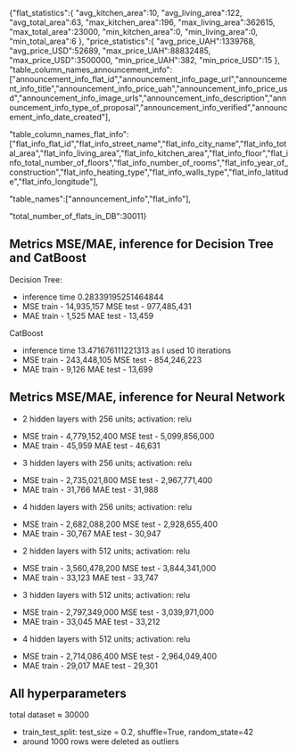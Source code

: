 {"flat_statistics":{
	"avg_kitchen_area":10,
	"avg_living_area":122,
	"avg_total_area":63,
	"max_kitchen_area":196,
	"max_living_area":362615,
	"max_total_area":23000,
	"min_kitchen_area":0,
	"min_living_area":0,
	"min_total_area":6
},
"price_statistics":{
	"avg_price_UAH":1339768,
	"avg_price_USD":52689,
	"max_price_UAH":88832485,
	"max_price_USD":3500000,
	"min_price_UAH":382,
	"min_price_USD":15
},
"table_column_names_announcement_info":["announcement_info_flat_id","announcement_info_page_url","announcement_info_title","announcement_info_price_uah","announcement_info_price_usd","announcement_info_image_urls","announcement_info_description","announcement_info_type_of_proposal","announcement_info_verified","announcement_info_date_created"],

"table_column_names_flat_info":["flat_info_flat_id","flat_info_street_name","flat_info_city_name","flat_info_total_area","flat_info_living_area","flat_info_kitchen_area","flat_info_floor","flat_info_total_number_of_floors","flat_info_number_of_rooms","flat_info_year_of_construction","flat_info_heating_type","flat_info_walls_type","flat_info_latitude","flat_info_longitude"],

"table_names":["announcement_info","flat_info"],

"total_number_of_flats_in_DB":30011}

## Metrics MSE/MAE, inference for Decision Tree and CatBoost
Decision Tree:
- inference time 0.28339195251464844
- MSE train - 14,935,157  MSE test - 977,485,431
- MAE train - 1,525      MAE test - 13,459

CatBoost 
- inference time 13.471676111221313 as I used 10 iterations 
- MSE train - 243,448,105   MSE test - 854,246,223
- MAE train - 9,126 		  MAE test - 13,699

## Metrics MSE/MAE, inference for Neural Network
 * 2 hidden layers with 256 units; activation: relu
 - MSE train - 4,779,152,400  MSE test - 5,099,856,000
 - MAE train - 45,959 		  MAE test - 46,631

 * 3 hidden layers with 256 units; activation: relu
 - MSE train - 2,735,021,800  MSE test - 2,967,771,400
 - MAE train - 31,766 		  MAE test - 31,988

 * 4 hidden layers with 256 units; activation: relu
 - MSE train - 2,682,088,200  MSE test - 2,928,655,400
 - MAE train - 30,767 		  MAE test - 30,947

 * 2 hidden layers with 512 units; activation: relu
 - MSE train - 3,560,478,200  MSE test - 3,844,341,000
 - MAE train - 33,123 		  MAE test - 33,747

 * 3 hidden layers with 512 units; activation: relu
 - MSE train - 2,797,349,000  MSE test - 3,039,971,000
 - MAE train - 33,045 		  MAE test - 33,212

 * 4 hidden layers with 512 units; activation: relu
 - MSE train - 2,714,086,400  MSE test - 2,964,049,400
 - MAE train - 29,017		  MAE test - 29,301

## All hyperparameters 
total dataset ≈ 30000
- train_test_split: test_size = 0.2, shuffle=True, random_state=42
- around 1000 rows were deleted as outliers
